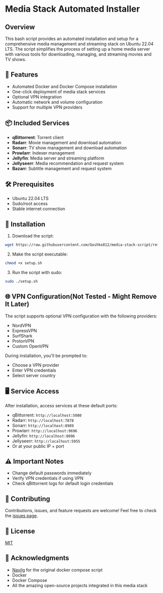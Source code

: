 # Media Stack Automated Installer

## Overview

This bash script provides an automated installation and setup for a comprehensive media management and streaming stack on Ubuntu 22.04 LTS. The script simplifies the process of setting up a home media server with various tools for downloading, managing, and streaming movies and TV shows.

## 🚀 Features

- Automated Docker and Docker Compose installation
- One-click deployment of media stack services
- Optional VPN integration
- Automatic network and volume configuration
- Support for multiple VPN providers

## 📦 Included Services

- **qBittorrent**: Torrent client
- **Radarr**: Movie management and download automation
- **Sonarr**: TV show management and download automation
- **Prowlarr**: Indexer management
- **Jellyfin**: Media server and streaming platform
- **Jellyseerr**: Media recommendation and request system
- **Bazarr**: Subtitle management and request system

## 🛠️ Prerequisites

- Ubuntu 22.04 LTS
- Sudo/root access
- Stable internet connection

## 🔧 Installation

1. Download the script:
```bash
wget https://raw.githubusercontent.com/Goshko812/media-stack-script/refs/heads/main/setup.sh
```

2. Make the script executable:
```bash
chmod +x setup.sh
```

3. Run the script with sudo:
```bash
sudo ./setup.sh
```

## 🌐 VPN Configuration(Not Tested - Might Remove It Later)

The script supports optional VPN configuration with the following providers:
- NordVPN
- ExpressVPN
- SurfShark
- ProtonVPN
- Custom OpenVPN

During installation, you'll be prompted to:
- Choose a VPN provider
- Enter VPN credentials
- Select server country

## 🖥️ Service Access

After installation, access services at these default ports:
- qBittorrent: `http://localhost:5080`
- Radarr: `http://localhost:7878`
- Sonarr: `http://localhost:8989`
- Prowlarr: `http://localhost:9696`
- Jellyfin: `http://localhost:8096`
- Jellyseerr: `http://localhost:5055`
- Or at your public IP + port

## ⚠️ Important Notes

- Change default passwords immediately
- Verify VPN credentials if using VPN
- Check qBittorrent logs for default login credentials

## 🤝 Contributing

Contributions, issues, and feature requests are welcome! Feel free to check the [issues page](https://github.com/Goshko812/media-stack-script/issues).

## 📝 License

[MIT](https://github.com/Goshko812/media-stack-script/blob/main/LICENSE)

## 🙏 Acknowledgments
- [Navilg](https://github.com/navilg/media-stack) for the original docker compose script
- Docker
- Docker Compose
- All the amazing open-source projects integrated in this media stack
